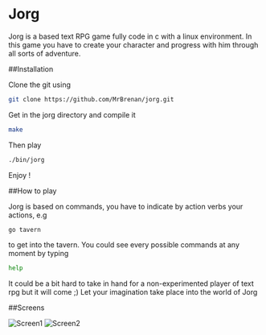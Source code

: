 # Jorg

Jorg is a based text RPG game fully code in c with a linux environment.
In this game you have to create your character and progress with him through
all sorts of adventure.

##Installation

Clone the git using 
```bash
git clone https://github.com/MrBrenan/jorg.git
```
Get in the jorg directory and compile it
```bash
make
```
Then play
```bash
./bin/jorg
```
Enjoy !

##How to play

Jorg is based on commands, you have to indicate by action verbs your actions, 
e.g 
```bash
go tavern
```
to get into the tavern.
You could see every possible commands at any moment by typing
```bash
help
```

It could be a bit hard to take in hand for a non-experimented player of text rpg but it will come ;)
Let your imagination take place into the world of Jorg

##Screens

![Screen1](http://image.prntscr.com/image/0515d66bdfbd449d88f4d449325d7af7.png)
![Screen2](http://i.imgur.com/5rkukFQ.png)

